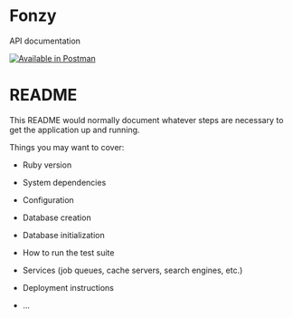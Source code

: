 # Fonzy

API documentation

[![Available in Postman](https://run.pstmn.io/button.svg)](https://www.getpostman.com/collections/b99008da29429d85933d)

# README

This README would normally document whatever steps are necessary to get the
application up and running.

Things you may want to cover:

* Ruby version

* System dependencies

* Configuration

* Database creation

* Database initialization

* How to run the test suite

* Services (job queues, cache servers, search engines, etc.)

* Deployment instructions

* ...
